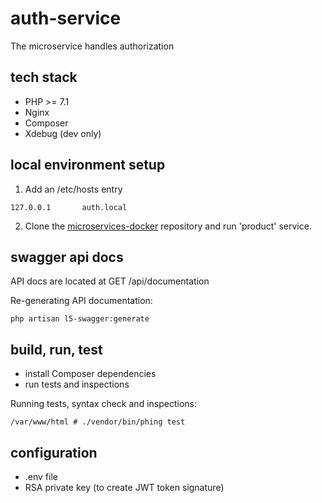 # auth-service

The microservice handles authorization

## tech stack

* PHP >= 7.1
* Nginx
* Composer
* Xdebug (dev only)

## local environment setup

1. Add an /etc/hosts entry 
```
127.0.0.1       auth.local
```

2. Clone the [microservices-docker](https://github.com/microservices-docker) repository and run 'product' service.

## swagger api docs

API docs are located at GET /api/documentation

Re-generating API documentation:
```
php artisan l5-swagger:generate
```

## build, run, test

* install Composer dependencies
* run tests and inspections

Running tests, syntax check and inspections:
```
/var/www/html # ./vendor/bin/phing test
```

## configuration

* .env file
* RSA private key (to create JWT token signature)
